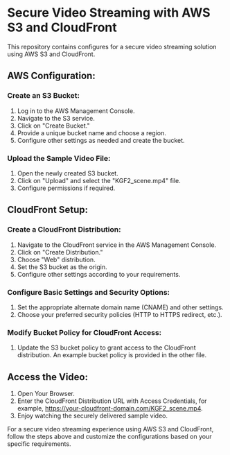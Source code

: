 # Secure Video Streaming with AWS S3 and CloudFront

This repository contains configures for a secure video streaming solution using AWS S3 and CloudFront.

## AWS Configuration:

### Create an S3 Bucket:
1. Log in to the AWS Management Console.
2. Navigate to the S3 service.
3. Click on "Create Bucket."
4. Provide a unique bucket name and choose a region.
5. Configure other settings as needed and create the bucket.

### Upload the Sample Video File:
1. Open the newly created S3 bucket.
2. Click on "Upload" and select the "KGF2_scene.mp4" file.
3. Configure permissions if required.

## CloudFront Setup:

### Create a CloudFront Distribution:
1. Navigate to the CloudFront service in the AWS Management Console.
2. Click on "Create Distribution."
3. Choose "Web" distribution.
4. Set the S3 bucket as the origin.
5. Configure other settings according to your requirements.

### Configure Basic Settings and Security Options:
1. Set the appropriate alternate domain name (CNAME) and other settings.
2. Choose your preferred security policies (HTTP to HTTPS redirect, etc.).

### Modify Bucket Policy for CloudFront Access:
1. Update the S3 bucket policy to grant access to the CloudFront distribution.
   An example bucket policy is provided in the  other  file.

## Access the Video:

1. Open Your Browser.
2. Enter the CloudFront Distribution URL with Access Credentials, for example, https://your-cloudfront-domain.com/KGF2_scene.mp4.
3. Enjoy watching the securely delivered sample video.

For a secure video streaming experience using AWS S3 and CloudFront, follow the steps above and customize the configurations based on your specific requirements. 
